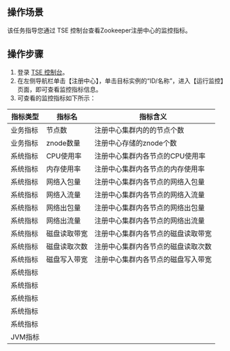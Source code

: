 ## 操作场景
该任务指导您通过 TSE 控制台查看Zookeeper注册中心的监控指标。


## 操作步骤
1. 登录 [TSE 控制台](https://console.cloud.tencent.com/tse)。
2. 在左侧导航栏单击【注册中心】，单击目标实例的“ID/名称”，进入【运行监控】页面，即可查看监控指标信息。
3. 可查看的监控指标如下所示：

|指标类型|指标名|指标含义|
|-|-|-|
|业务指标|节点数|注册中心集群内的的节点个数|
|业务指标|znode数量|注册中心存储的znode个数|
|系统指标|CPU使用率|注册中心集群内各节点的CPU使用率|
|系统指标|内存使用率|注册中心集群内各节点的内存使用率|
|系统指标|网络入包量|注册中心集群内各节点的网络入包量|
|系统指标|网络入流量|注册中心集群内各节点的网络入流量|
|系统指标|网络出包量|注册中心集群内各节点的网络出包量|
|系统指标|网络出流量|注册中心集群内各节点的网络出流量|
|系统指标|磁盘读取带宽|注册中心集群内各节点的磁盘读取带宽|
|系统指标|磁盘读取次数|注册中心集群内各节点的磁盘读取次数|
|系统指标|磁盘写入带宽|注册中心集群内各节点的磁盘写入带宽|
|系统指标|||
|系统指标|||
|系统指标|||
|系统指标|||
|系统指标|||
|JVM指标|||

